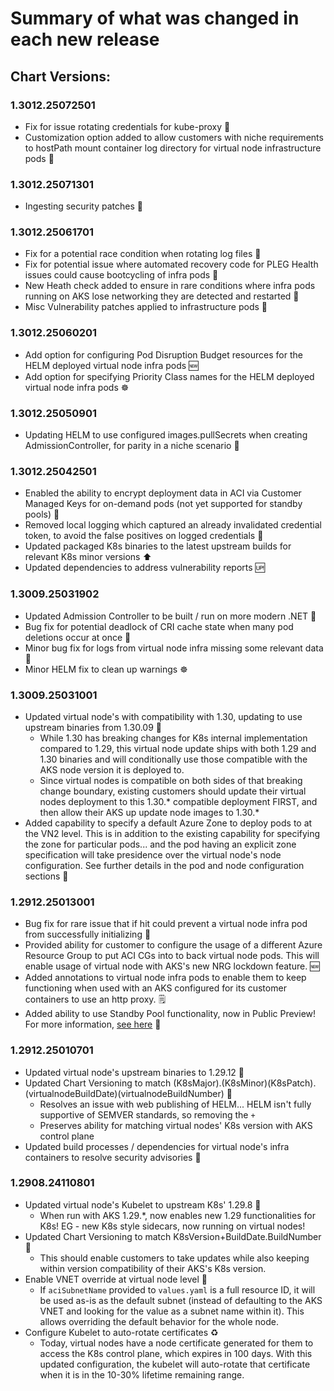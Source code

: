# Summary of what was changed in each new release

## Chart Versions:
### 1.3012.25072501
- Fix for issue rotating credentials for kube-proxy 🐛
- Customization option added to allow customers with niche requirements to hostPath mount container log directory for virtual node infrastructure pods 🛃

### 1.3012.25071301
- Ingesting security patches 🔐

### 1.3012.25061701
- Fix for a potential race condition when rotating log files 🐛
- Fix for potential issue where automated recovery code for PLEG Health issues could cause bootcycling of infra pods 🦟
- New Heath check added to ensure in rare conditions where infra pods running on AKS lose networking they are detected and restarted 🛜
- Misc Vulnerability patches applied to infrastructure pods 🔐

### 1.3012.25060201
- Add option for configuring Pod Disruption Budget resources for the HELM deployed virtual node infra pods 🆕
- Add option for specifying Priority Class names for the HELM deployed virtual node infra pods ☸️

### 1.3012.25050901
- Updating HELM to use configured images.pullSecrets when creating AdmissionController, for parity in a niche scenario 🦜

### 1.3012.25042501
- Enabled the ability to encrypt deployment data in ACI via Customer Managed Keys for on-demand pods (not yet supported for standby pools) 🔑
- Removed local logging which captured an already invalidated credential token, to avoid the false positives on logged credentials 🐛
- Updated packaged K8s binaries to the latest upstream builds for relevant K8s minor versions ⬆️
- Updated dependencies to address vulnerability reports 🆙

### 1.3009.25031902
- Updated Admission Controller to be built / run on more modern .NET 🥅
- Bug fix for potential deadlock of CRI cache state when many pod deletions occur at once 🐛
- Minor bug fix for logs from virtual node infra missing some relevant data 🐛
- Minor HELM fix to clean up warnings ☸️

### 1.3009.25031001
- Updated virtual node's with compatibility with 1.30, updating to use upstream binaries from 1.30.09 🐣
  - While 1.30 has breaking changes for K8s internal implementation compared to 1.29, this virtual node update ships with both 1.29 and 1.30 binaries and will conditionally use those compatible with the AKS node version it is deployed to.
  - Since virtual nodes is compatible on both sides of that breaking change boundary, existing customers should update their virtual nodes deployment to this 1.30.* compatible deployment FIRST, and then allow their AKS up update node images to 1.30.*
- Added capability to specify a default Azure Zone to deploy pods to at the VN2 level. This is in addition to the existing capability for specifying the zone for particular pods... and the pod having an explicit zone specification will take presidence over the virtual node's node configuration. See further details in the pod and node configuration sections 📝

### 1.2912.25013001
- Bug fix for rare issue that if hit could prevent a virtual node infra pod from successfully initializing 🐛
- Provided ability for customer to configure the usage of a different Azure Resource Group to put ACI CGs into to back virtual node pods. This will enable usage of virtual node with AKS's new NRG lockdown feature. 🆕
- Added annotations to virtual node infra pods to enable them to keep functioning when used with an AKS configured for its customer containers to use an http proxy. 🗒️
- Added ability to use Standby Pool functionality, now in Public Preview! For more information, [see here](https://learn.microsoft.com/en-us/azure/container-instances/container-instances-standby-pool-overview) 🎱

### 1.2912.25010701
- Updated virtual node's upstream binaries to 1.29.12 🐣
- Updated Chart Versioning to match (K8sMajor).(K8sMinor)(K8sPatch).(virtualnodeBuildDate)(virtualnodeBuildNumber) 📰
  - Resolves an issue with web publishing of HELM... HELM isn't fully supportive of SEMVER standards, so removing the `+`
  - Preserves ability for matching virtual nodes' K8s version with AKS control plane
- Updated build processes / dependencies for virtual node's infra containers to resolve security advisories 🔐

### 1.2908.24110801
- Updated virtual node's Kubelet to upstream K8s' 1.29.8 🐣
  - When run with AKS 1.29.*, now enables new 1.29 functionalities for K8s! EG - new K8s style sidecars, now running on virtual nodes!
- Updated Chart Versioning to match K8sVersion+BuildDate.BuildNumber 📰
  - This should enable customers to take updates while also keeping within version compatibility of their AKS's K8s version. 
- Enable VNET override at virtual node level 🛜
  - If `aciSubnetName` provided to `values.yaml` is a full resource ID, it will be used as-is as the default subnet (instead of defaulting to the AKS VNET and looking for the value as a subnet name within it). This allows overriding the default behavior for the whole node.
- Configure Kubelet to auto-rotate certificates ♻️
  - Today, virtual nodes have a node certificate generated for them to access the K8s control plane, which expires in 100 days. With this updated configuration, the kubelet will auto-rotate that certificate when it is in the 10-30% lifetime remaining range. 